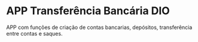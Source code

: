 # APP Transferência Bancária DIO
APP com funções de criação de contas bancarias, depósitos, transferência entre contas e saques.

